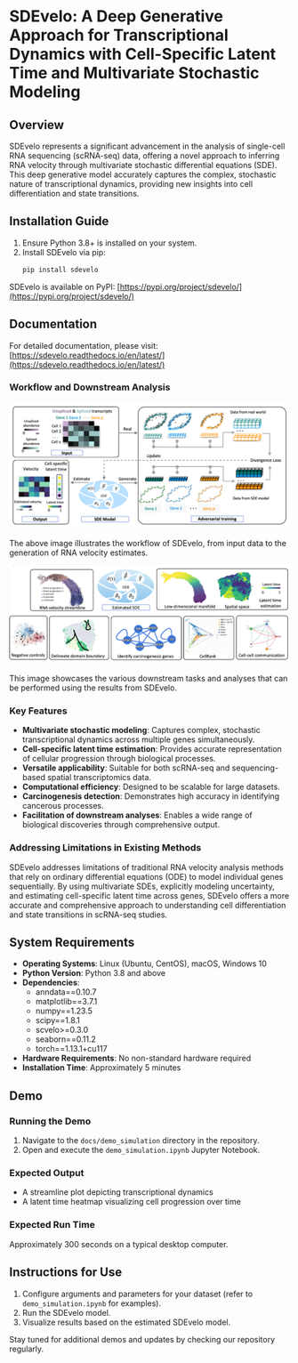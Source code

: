 # SDEvelo: A Deep Generative Approach for Transcriptional Dynamics with Cell-Specific Latent Time and Multivariate Stochastic Modeling

## Overview

SDEvelo represents a significant advancement in the analysis of single-cell RNA sequencing (scRNA-seq) data, offering a novel approach to inferring RNA velocity through multivariate stochastic differential equations (SDE). This deep generative model accurately captures the complex, stochastic nature of transcriptional dynamics, providing new insights into cell differentiation and state transitions.

## Installation Guide

1. Ensure Python 3.8+ is installed on your system.
2. Install SDEvelo via pip:
   ```bash
   pip install sdevelo
   ```

SDEvelo is available on PyPI: [https://pypi.org/project/sdevelo/](https://pypi.org/project/sdevelo/)

## Documentation

For detailed documentation, please visit: [https://sdevelo.readthedocs.io/en/latest/](https://sdevelo.readthedocs.io/en/latest/)

### Workflow and Downstream Analysis

![SDEvelo Flow Chart](docs/source/_static/sde_flow.png)

The above image illustrates the workflow of SDEvelo, from input data to the generation of RNA velocity estimates.

![SDEvelo Downstream Tasks](docs/source/_static/sde_down.png)

This image showcases the various downstream tasks and analyses that can be performed using the results from SDEvelo.

### Key Features

- **Multivariate stochastic modeling**: Captures complex, stochastic transcriptional dynamics across multiple genes simultaneously.
- **Cell-specific latent time estimation**: Provides accurate representation of cellular progression through biological processes.
- **Versatile applicability**: Suitable for both scRNA-seq and sequencing-based spatial transcriptomics data.
- **Computational efficiency**: Designed to be scalable for large datasets.
- **Carcinogenesis detection**: Demonstrates high accuracy in identifying cancerous processes.
- **Facilitation of downstream analyses**: Enables a wide range of biological discoveries through comprehensive output.

### Addressing Limitations in Existing Methods

SDEvelo addresses limitations of traditional RNA velocity analysis methods that rely on ordinary differential equations (ODE) to model individual genes sequentially. By using multivariate SDEs, explicitly modeling uncertainty, and estimating cell-specific latent time across genes, SDEvelo offers a more accurate and comprehensive approach to understanding cell differentiation and state transitions in scRNA-seq studies.

## System Requirements

- **Operating Systems**: Linux (Ubuntu, CentOS), macOS, Windows 10
- **Python Version**: Python 3.8 and above
- **Dependencies**:
  - anndata==0.10.7
  - matplotlib==3.7.1
  - numpy==1.23.5
  - scipy==1.8.1
  - scvelo>=0.3.0
  - seaborn==0.11.2
  - torch==1.13.1+cu117
- **Hardware Requirements**: No non-standard hardware required
- **Installation Time**: Approximately 5 minutes

## Demo

### Running the Demo

1. Navigate to the `docs/demo_simulation` directory in the repository.
2. Open and execute the `demo_simulation.ipynb` Jupyter Notebook.

### Expected Output

- A streamline plot depicting transcriptional dynamics
- A latent time heatmap visualizing cell progression over time

### Expected Run Time

Approximately 300 seconds on a typical desktop computer.

## Instructions for Use

1. Configure arguments and parameters for your dataset (refer to `demo_simulation.ipynb` for examples).
2. Run the SDEvelo model.
3. Visualize results based on the estimated SDEvelo model.

Stay tuned for additional demos and updates by checking our repository regularly.
